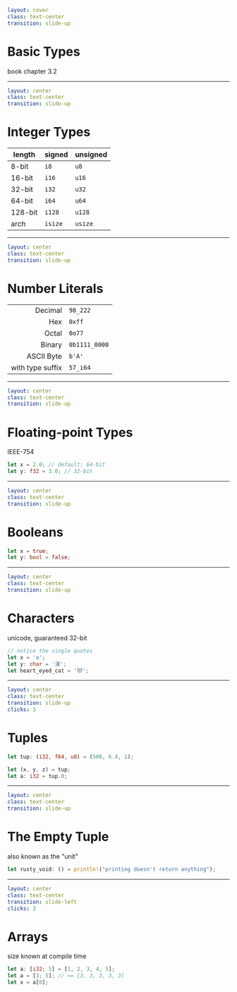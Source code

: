 ```yaml
layout: cover
class: text-center
transition: slide-up
```

# Basic Types

book chapter 3.2

<Nr />

---

```yaml
layout: center
class: text-center
transition: slide-up
```

# Integer Types

| length  | signed  | unsigned |
| ------- | ------- | -------- |
| 8-bit   | `i8`    | `u8`     |
| 16-bit  | `i16`   | `u16`    |
| 32-bit  | `i32`   | `u32`    |
| 64-bit  | `i64`   | `u64`    |
| 128-bit | `i128`  | `u128`   |
| arch    | `isize` | `usize`  |

<Nr />

---

```yaml
layout: center
class: text-center
transition: slide-up
```

# Number Literals

|                  |               |
| ---------------: | :------------ |
|          Decimal | `98_222`      |
|              Hex | `0xff`        |
|            Octal | `0o77`        |
|           Binary | `0b1111_0000` |
|       ASCII Byte | `b'A'`        |
| with type suffix | `57_i64`      |

<Nr />

---

```yaml
layout: center
class: text-center
transition: slide-up
```

# Floating-point Types

IEEE-754

```rust
let x = 2.0; // default: 64-bit
let y: f32 = 3.0; // 32-bit
```

<Nr />

---

```yaml
layout: center
class: text-center
transition: slide-up
```

# Booleans

```rust
let x = true;
let y: bool = false;
```

<Nr />

---

```yaml
layout: center
class: text-center
transition: slide-up
```

# Characters

unicode, guaranteed 32-bit

```rust
// notice the single quotes
let x = 'a';
let y: char = '漢';
let heart_eyed_cat = '😻';
```

<div
    style="background-color: red"
    class="h-0.8 rounded absolute top-61 left-137 w-12.5"
></div>

<Nr />

---

```yaml
layout: center
class: text-center
transition: slide-up
clicks: 3
```

# Tuples

```rust {1|3|4|all}
let tup: (i32, f64, u8) = (500, 6.4, 1);

let (x, y, z) = tup;
let a: i32 = tup.0;
```

<div
    style="background-color: red"
    class="h-0.8 rounded absolute top-87 left-118 w-5"
    v-click="[2,3]"
></div>

<Nr />

---

```yaml
layout: center
class: text-center
transition: slide-up
```

# The Empty Tuple

also known as the "unit"

```rust
let rusty_void: () = println!("printing doesn't return anything");
```

<div
    style="background-color: red"
    class="h-0.8 rounded absolute top-82.5 left-81 w-9"
></div>

<Nr />

---

```yaml
layout: center
class: text-center
transition: slide-left
clicks: 3
```

# Arrays

size known at compile time

```rust {1|2|3|all}
let a: [i32; 5] = [1, 2, 3, 4, 5];
let a = [3; 5]; // == [3, 3, 3, 3, 3]
let x = a[0];
```

<div
    style="background-color: red"
    class="h-0.8 rounded absolute top-76 left-101 w-16"
    v-click="[0,1]"
></div>

<Nr />
